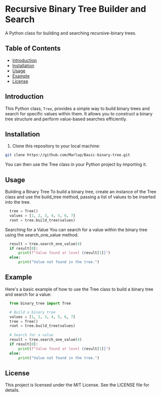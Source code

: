 # Recursive Binary Tree Builder and Search

A Python class for building and searching recursive-binary trees.

## Table of Contents

- [Introduction](#introduction)
- [Installation](#installation)
- [Usage](#usage)
- [Example](#example)
- [License](#license)

## Introduction

This Python class, `Tree`, provides a simple way to build binary trees and search for specific values within them. It allows you to construct a binary tree structure and perform value-based searches efficiently.

## Installation

1. Clone this repository to your local machine:

 ```bash
 git clone https://github.com/Marlup/Basic-binary-tree.git
 ```

You can then use the Tree class in your Python project by importing it.
## Usage
Building a Binary Tree
To build a binary tree, create an instance of the Tree class and use the build_tree method, passing a list of values to be inserted into the tree.

```python
  tree = Tree()
  values = [1, 2, 3, 4, 5, 6, 7]
  root = tree.build_tree(values)
```

Searching for a Value
You can search for a value within the binary tree using the search_one_value method.

```python
  result = tree.search_one_value(4)
  if result[0]:
      print(f"Value found at level {result[1]}")
  else:
      print("Value not found in the tree.")
```

## Example
Here's a basic example of how to use the Tree class to build a binary tree and search for a value:

```python
  from binary_tree import Tree

  # Build a binary tree
  values = [1, 2, 3, 4, 5, 6, 7]
  tree = Tree()
  root = tree.build_tree(values)
  
  # Search for a value
  result = tree.search_one_value(4)
  if result[0]:
      print(f"Value found at level {result[1]}")
  else:
      print("Value not found in the tree.")
```

## License
This project is licensed under the MIT License. See the LICENSE file for details.
